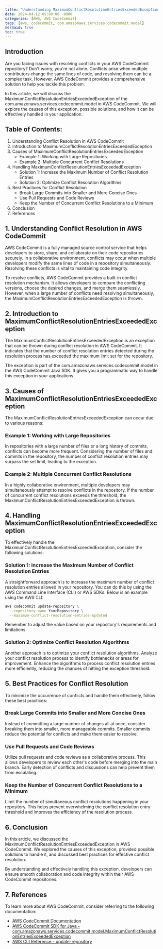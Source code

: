 ```yaml
---
title: "Understanding MaximumConflictResolutionEntriesExceededException in AWS CodeCommit"
date: 2024-04-12 09:00:00 -0000
categories: [AWS, AWS CodeCommit]
tags: [aws, codecommit, com.amazonaws.services.codecommit.model]
mermaid: true
toc: true
---
```



## Introduction

Are you facing issues with resolving conflicts in your AWS CodeCommit repository? Don't worry, you're not alone. Conflicts arise when multiple contributors change the same lines of code, and resolving them can be a complex task. However, AWS CodeCommit provides a comprehensive solution to help you tackle this problem.

In this article, we will discuss the MaximumConflictResolutionEntriesExceededException of the com.amazonaws.services.codecommit.model in AWS CodeCommit. We will explore the causes of this exception, possible solutions, and how it can be effectively handled in your application.

## Table of Contents:

1. Understanding Conflict Resolution in AWS CodeCommit
2. Introduction to MaximumConflictResolutionEntriesExceededException
3. Causes of MaximumConflictResolutionEntriesExceededException
    - Example 1: Working with Large Repositories
    - Example 2: Multiple Concurrent Conflict Resolutions
4. Handling MaximumConflictResolutionEntriesExceededException
    - Solution 1: Increase the Maximum Number of Conflict Resolution Entries
    - Solution 2: Optimize Conflict Resolution Algorithms
5. Best Practices for Conflict Resolution
    - Break Large Commits into Smaller and More Concise Ones 
    - Use Pull Requests and Code Reviews
    - Keep the Number of Concurrent Conflict Resolutions to a Minimum
6. Conclusion
7. References

## 1. Understanding Conflict Resolution in AWS CodeCommit

AWS CodeCommit is a fully managed source control service that helps developers to store, share, and collaborate on their code repositories securely. In a collaborative environment, conflicts may occur when multiple developers modify the same lines of code in a repository simultaneously. Resolving these conflicts is vital to maintaining code integrity.

To resolve conflicts, AWS CodeCommit provides a built-in conflict resolution mechanism. It allows developers to compare the conflicting versions, choose the desired changes, and merge them seamlessly. However, when a large number of conflicts need resolving simultaneously, the MaximumConflictResolutionEntriesExceededException is thrown.

## 2. Introduction to MaximumConflictResolutionEntriesExceededException

The MaximumConflictResolutionEntriesExceededException is an exception that can be thrown during conflict resolution in AWS CodeCommit. It indicates that the number of conflict resolution entries detected during the resolution process has exceeded the maximum limit set for the repository.

The exception is part of the com.amazonaws.services.codecommit.model in the AWS CodeCommit Java SDK. It gives you a programmatic way to handle this exception in your applications.

## 3. Causes of MaximumConflictResolutionEntriesExceededException

The MaximumConflictResolutionEntriesExceededException can occur due to various reasons:

### Example 1: Working with Large Repositories

In repositories with a large number of files or a long history of commits, conflicts can become more frequent. Considering the number of files and commits in the repository, the number of conflict resolution entries may surpass the set limit, leading to the exception.

### Example 2: Multiple Concurrent Conflict Resolutions

In a highly collaborative environment, multiple developers may simultaneously attempt to resolve conflicts in the repository. If the number of concurrent conflict resolutions exceeds the threshold, the MaximumConflictResolutionEntriesExceededException is thrown.

## 4. Handling MaximumConflictResolutionEntriesExceededException

To effectively handle the MaximumConflictResolutionEntriesExceededException, consider the following solutions:

### Solution 1: Increase the Maximum Number of Conflict Resolution Entries

A straightforward approach is to increase the maximum number of conflict resolution entries allowed in your repository. You can do this by using the AWS Command Line Interface (CLI) or AWS SDKs. Below is an example using the AWS CLI:

```bash
aws codecommit update-repository \
  --repository-name YourRepository \
  --maximum-conflict-resolution-entries-updated
```

Remember to adjust the value based on your repository's requirements and limitations.

### Solution 2: Optimize Conflict Resolution Algorithms

Another approach is to optimize your conflict resolution algorithms. Analyze your conflict resolution process to identify bottlenecks or areas for improvement. Enhance the algorithms to process conflict resolution entries more efficiently, reducing the chances of hitting the exception threshold.

## 5. Best Practices for Conflict Resolution

To minimize the occurrence of conflicts and handle them effectively, follow these best practices:

### Break Large Commits into Smaller and More Concise Ones

Instead of committing a large number of changes all at once, consider breaking them into smaller, more manageable commits. Smaller commits reduce the potential for conflicts and make them easier to resolve.

### Use Pull Requests and Code Reviews

Utilize pull requests and code reviews as a collaborative process. This allows developers to review each other's code before merging into the main branch. Early detection of conflicts and discussions can help prevent them from escalating.

### Keep the Number of Concurrent Conflict Resolutions to a Minimum

Limit the number of simultaneous conflict resolutions happening in your repository. This helps prevent overwhelming the conflict resolution entry threshold and improves the efficiency of the resolution process.

## 6. Conclusion

In this article, we discussed the MaximumConflictResolutionEntriesExceededException in AWS CodeCommit. We explored the causes of this exception, provided possible solutions to handle it, and discussed best practices for effective conflict resolution.

By understanding and effectively handling this exception, developers can ensure smooth collaboration and code integrity within their AWS CodeCommit repositories.

## 7. References

To learn more about AWS CodeCommit, consider referring to the following documentation:

- [AWS CodeCommit Documentation](https://docs.aws.amazon.com/codecommit/)
- [AWS CodeCommit SDK for Java - com.amazonaws.services.codecommit.model.MaximumConflictResolutionEntriesExceededException](https://sdk.amazonaws.com/java/api/latest/software/amazon/awssdk/services/codecommit/model/MaximumConflictResolutionEntriesExceededException.html)
- [AWS CLI Reference - update-repository](https://awscli.amazonaws.com/v2/documentation/api/latest/reference/codecommit/update-repository.html)
